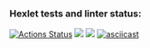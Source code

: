 ### Hexlet tests and linter status:
[![Actions Status](https://github.com/Polina2603/frontend-project-44/workflows/hexlet-check/badge.svg)](https://github.com/Polina2603/frontend-project-44/actions)
<a href="https://codeclimate.com/github/Polina2603/frontend-project-44/maintainability"><img src="https://api.codeclimate.com/v1/badges/9546574537b5421ee76c/maintainability" /></a>
<a href="https://asciinema.org/a/YncJNbdQpanrAWCv2eA1teVar" target="_blank"><img src="https://asciinema.org/a/YncJNbdQpanrAWCv2eA1teVar.svg" /></a>
[![asciicast](https://asciinema.org/a/YncJNbdQpanrAWCv2eA1teVar.svg)](https://asciinema.org/a/YncJNbdQpanrAWCv2eA1teVar)